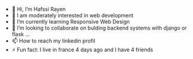 - 👋 Hi, I’m Hafssi Rayen
- 👀 I am moderately interested in web development 
- 🌱 I’m currently learning Responsive Web Design
- 💞️ I’m looking to collaborate on bulding backend systems with django or flask ...
- 📫 How to reach my linkedin profil
- ⚡ Fun fact: I live in france 4 days ago and I have 4 friends
